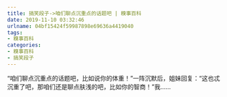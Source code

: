```yaml
---
title: 搞笑段子->咱们聊点沉重点的话题吧 | 糗事百科
date: 2019-11-10 03:32:46
urlname: 04bf15424f59987898e69636a4419040
tags: 
- 糗事百科
categories:
- 糗事百科
- 搞笑段子
---
```

“咱们聊点沉重点的话题吧，比如说你的体重！”一阵沉默后，姐妹回复：“这也忒沉重了吧，那咱们还是聊点肤浅的吧，比如你的智商！”我……


